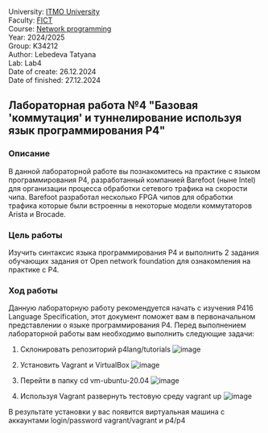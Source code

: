 University: [ITMO University](https://itmo.ru/ru/)  
Faculty: [FICT](https://fict.itmo.ru)  
Course: [Network programming](https://github.com/itmo-ict-faculty/network-programming)  
Year: 2024/2025  
Group: K34212  
Author: Lebedeva Tatyana      
Lab: Lab4  
Date of create: 26.12.2024  
Date of finished: 27.12.2024

## Лабораторная работа №4 "Базовая 'коммутация' и туннелирование используя язык программирования P4"

### Описание
В данной лабораторной работе вы познакомитесь на практике с языком программирования P4, разработанный компанией Barefoot (ныне Intel) для организации процесса обработки сетевого трафика на скорости чипа. Barefoot разработал несколько FPGA чипов для обработки трафика которые были встроенны в некоторые модели коммутаторов Arista и Brocade.

### Цель работы
Изучить синтаксис языка программирования P4 и выполнить 2 задания обучающих задания от Open network foundation для ознакомления на практике с P4.


### Ход работы
Данную лабораторную работу рекомендуется начать с изучения P416 Language Specification, этот документ поможет вам в первоначальном представлении о языке программирования P4.
Перед выполнением лабораторной работы вам необходимо выполнить следующие задачи:
1. Склонировать репозиторий p4lang/tutorials
   ![image](https://github.com/user-attachments/assets/72fe226d-b322-4c93-bf71-f3da6a96ee04)

3. Установить Vagrant и VirtualBox
   ![image](https://github.com/user-attachments/assets/61cba581-637b-430f-8877-ca68e1f7e520)

5. Перейти в папку cd vm-ubuntu-20.04
   ![image](https://github.com/user-attachments/assets/33ac7a4e-785d-4b46-bd06-5262c7e020b7)    

7. Используя Vagrant развернуть тестовую среду vagrant up
   ![image](https://github.com/user-attachments/assets/07601eb1-69d2-46a0-8242-eb8cd77fd93c)    
   
В результате установки у вас появится виртуальная машина с аккаунтами login/password vagrant/vagrant и p4/p4
